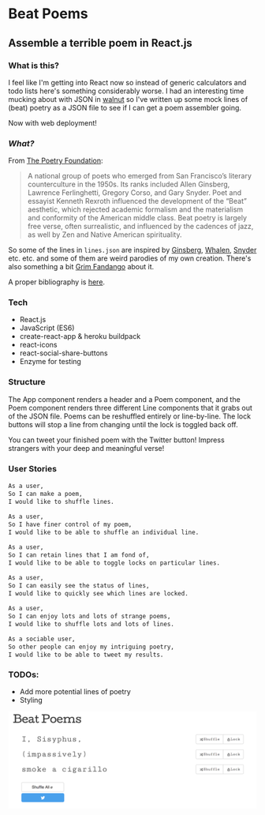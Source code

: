 # Beat Poems
## Assemble a terrible poem in React.js

### What is this?

I feel like I'm getting into React now so instead of generic calculators and todo lists here's something considerably worse. I had an interesting time mucking about with JSON in [walnut](https://github.com/wemmm/walnut) so I've written up some mock lines of (beat) poetry as a JSON file to see if I can get a poem assembler going.

Now with web deployment!

### _What?_

From [The Poetry Foundation](https://www.poetryfoundation.org/learn/glossary-terms/beat-poets):

> A national group of poets who emerged from San Francisco’s literary counterculture in the 1950s. Its ranks included Allen Ginsberg, Lawrence Ferlinghetti, Gregory Corso, and Gary Snyder. Poet and essayist Kenneth Rexroth influenced the development of the “Beat” aesthetic, which rejected academic formalism and the materialism and conformity of the American middle class. Beat poetry is largely free verse, often surrealistic, and influenced by the cadences of jazz, as well by Zen and Native American spirituality.

So some of the lines in ```lines.json``` are inspired by [Ginsberg](https://en.wikipedia.org/wiki/Allen_Ginsberg), [Whalen](https://www.poetryfoundation.org/poets/philip-whalen), [Snyder](https://en.wikipedia.org/wiki/Gary_Snyder) etc. etc. and some of them are weird parodies of my own creation. There's also something a bit [Grim Fandango](https://www.youtube.com/watch?v=8RBEA7Y7EQA) about it.

A proper bibliography is [here](https://github.com/wemmm/beat-poems/blob/master/bibliography.md).

### Tech

* React.js
* JavaScript (ES6)
* create-react-app & heroku buildpack
* react-icons
* react-social-share-buttons
* Enzyme for testing

### Structure

The App component renders a header and a Poem component, and the Poem component renders three different Line components that it grabs out of the JSON file. Poems can be reshuffled entirely or line-by-line. The lock buttons will stop a line from changing until the lock is toggled back off.

You can tweet your finished poem with the Twitter button! Impress strangers with your deep and meaningful verse!

### User Stories

```
As a user,
So I can make a poem,
I would like to shuffle lines.
```

```
As a user,
So I have finer control of my poem,
I would like to be able to shuffle an individual line.
```

```
As a user,
So I can retain lines that I am fond of,
I would like to be able to toggle locks on particular lines.
```

```
As a user,
So I can easily see the status of lines,
I would like to quickly see which lines are locked.
```

```
As a user,
So I can enjoy lots and lots of strange poems,
I would like to shuffle lots and lots of lines.
```

```
As a sociable user,
So other people can enjoy my intriguing poetry,
I would like to be able to tweet my results.
```

### TODOs:

* Add more potential lines of poetry
* Styling

![screenshot](https://github.com/wemmm/beat-poems/blob/master/poems.png)
